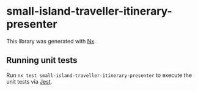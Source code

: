 # small-island-traveller-itinerary-presenter

This library was generated with [Nx](https://nx.dev).

## Running unit tests

Run `nx test small-island-traveller-itinerary-presenter` to execute the unit tests via [Jest](https://jestjs.io).
